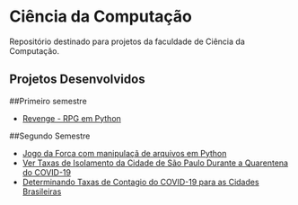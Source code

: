 # Ciência da Computação
Repositório destinado para projetos da faculdade de Ciência da Computação.


## Projetos Desenvolvidos

##Primeiro semestre
- <a href="https://github.com/DaianedaSilva/Ciencia-da-Computacao/tree/main/1%C2%BA%20Semestre/Projeto%20-%20Revenge%20RPG%20Python" > Revenge - RPG em Python </a>



##Segundo Semestre
- <a href="https://github.com/DaianedaSilva/Ciencia-da-Computacao/tree/main/2%C2%BA%20Semestre/Manipula%C3%A7%C3%A3o%20de%20Arquivos%20-%20Python/PROJETO%20-%20Jogo%20da%20Forca" > Jogo da Forca com manipulaçã de arquivos em Python </a>
- <a href="https://github.com/DaianedaSilva/Ciencia-da-Computacao/tree/main/2%C2%BA%20Semestre/Manipula%C3%A7%C3%A3o%20de%20Arquivos%20-%20Python/PROJETO%20-%20Ver%20taxas%20de%20Isolamento" > Ver Taxas de Isolamento da Cidade de São Paulo Durante a Quarentena do COVID-19 </a>
- <a href="https://github.com/DaianedaSilva/Ciencia-da-Computacao/tree/main/2%C2%BA%20Semestre/Manipula%C3%A7%C3%A3o%20de%20Arquivos%20-%20Python/PROJETO%20-%20Determinar%20taxas%20de%20isolamento%20para%20cidades" > Determinando Taxas de Contagio do COVID-19 para as Cidades Brasileiras </a>

